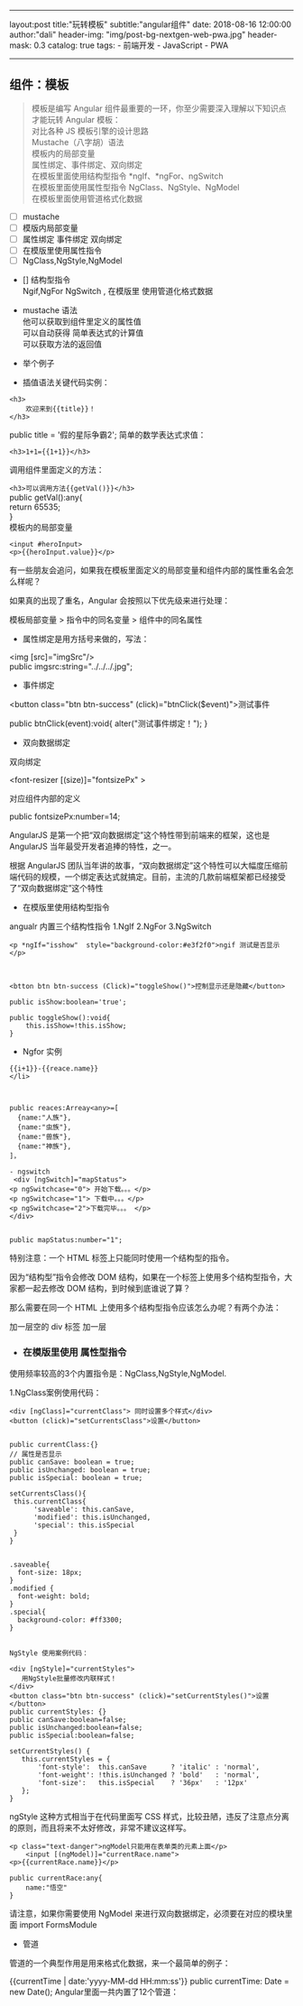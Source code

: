 
---
layout:post
title:"玩转模板"
subtitle:"angular组件"
date: 2018-08-16 12:00:00
author:"dali"
header-img: "img/post-bg-nextgen-web-pwa.jpg"
header-mask: 0.3
catalog: true
tags:
    - 前端开发
    - JavaScript
    - PWA
    
---




## 组件：模板


> 模板是编写 Angular 组件最重要的一环，你至少需要深入理解以下知识点才能玩转 Angular 模板：  
> 对比各种 JS 模板引擎的设计思路  
> Mustache（八字胡）语法  
> 模板内的局部变量  
> 属性绑定、事件绑定、双向绑定  
> 在模板里面使用结构型指令 *ngIf、*ngFor、ngSwitch  
> 在模板里面使用属性型指令 NgClass、NgStyle、NgModel  
> 在模板里面使用管道格式化数据  
- [ ] mustache 
- [ ] 模版内局部变量 
- [ ] 属性绑定 事件绑定  双向绑定
- [ ] 在模版里使用属性指令
- [ ] NgClass,NgStyle,NgModel
-  [] 结构型指令  
Ngif,NgFor NgSwitch ,
在模版里 使用管道化格式数据

- mustache 语法  
他可以获取到组件里定义的属性值  
可以自动获得 简单表达式的计算值  
可以获取方法的返回值

- 举个例子 
- 插值语法关键代码实例：


```
<h3>
    欢迎来到{{title}}！
</h3>
```
public title = '假的星际争霸2'; 
简单的数学表达式求值：
```
<h3>1+1={{1+1}}</h3>
```
调用组件里面定义的方法：

```<h3>可以调用方法{{getVal()}}</h3>```  
public getVal():any{  
    return 65535;  
}  
模板内的局部变量
```
<input #heroInput>
<p>{{heroInput.value}}</p>
``` 
有一些朋友会追问，如果我在模板里面定义的局部变量和组件内部的属性重名会怎么样呢？

如果真的出现了重名，Angular 会按照以下优先级来进行处理：

模板局部变量 > 指令中的同名变量 > 组件中的同名属性

- 属性绑定是用方括号来做的，写法：

<img [src]="imgSrc"/>  
public imgsrc:string="../../../.jpg";

 - 事件绑定

<button  class="btn btn-success" (click)="btnClick($event)">测试事件</button>

public btnClick(event):void{
    alter("测试事件绑定！");
}

- 双向数据绑定

双向绑定


<font-resizer [(size)]="fontsizePx" ></font-resizer>

对应组件内部的定义

public fontsizePx:number=14;  

AngularJS 是第一个把“双向数据绑定”这个特性带到前端来的框架，这也是 AngularJS 当年最受开发者追捧的特性，之一。  

根据 AngularJS 团队当年讲的故事，“双向数据绑定”这个特性可以大幅度压缩前端代码的规模，一个绑定表达式就搞定。目前，主流的几款前端框架都已经接受了“双向数据绑定”这个特性


- 在模版里使用结构型指令

angualr 内置三个结构性指令 1.NgIf 2.NgFor 3.NgSwitch  


```
<p *ngIf="isshow"  style="background-color:#e3f2f0">ngif 测试是否显示</p>



<btton btn btn-success (Click)="toggleShow()">控制显示还是隐藏</button>

```
```
public isShow:boolean='true';
 
public toggleShow():void{
    this.isShow=!this.isShow;
}  
```

- Ngfor 实例
 ``` <li *ngFor="let reace of reaces,let i=index;">
{{i+1}}-{{reace.name}}
</li>



public reaces:Arreay<any>=[
   {name:"人族"},
   {name:"虫族"},
   {name:"兽族"},
   {name:"神族"},
]，
```

```
- ngswitch
 <div [ngSwitch]="mapStatus">
<p ngSwitchcase="0"> 开始下载。。。</p>
<p ngSwitchcase="1"> 下载中。。。</p>
<p ngSwitchcase="2">下载完毕。。。 </p>
</div>


public mapStatus:number="1";
```
特别注意：一个 HTML 标签上只能同时使用一个结构型的指令。

因为“结构型”指令会修改 DOM 结构，如果在一个标签上使用多个结构型指令，大家都一起去修改 DOM 结构，到时候到底谁说了算？

那么需要在同一个 HTML 上使用多个结构型指令应该怎么办呢？有两个办法：

加一层空的 div 标签
加一层<ng-container>

- ### 在模版里使用 属性型指令
 使用频率较高的3个内置指令是：NgClass,NgStyle,NgModel.
 
 1.NgClass案例使用代码：
  ```
<div [ngClass]="currentClass"> 同时设置多个样式</div>
<button (click)="setCurrentsClass">设置</button>


public currentClass:{}
// 属性是否显示
public canSave: boolean = true;
public isUnchanged: boolean = true;
public isSpecial: boolean = true;

setCurrentsClass(){
   this.currentClass{
        'saveable': this.canSave,
        'modified': this.isUnchanged,
        'special': this.isSpecial
   }
}


.saveable{
    font-size: 18px;
} 
.modified {
    font-weight: bold;
}
.special{
    background-color: #ff3300;
}
 ```
 
 ```
 
 NgStyle 使用案例代码：

<div [ngStyle]="currentStyles">
    用NgStyle批量修改内联样式！
</div>
<button class="btn btn-success" (click)="setCurrentStyles()">设置</button>
public currentStyles: {}
public canSave:boolean=false;
public isUnchanged:boolean=false;
public isSpecial:boolean=false;

setCurrentStyles() {
    this.currentStyles = {
        'font-style':  this.canSave      ? 'italic' : 'normal',
        'font-weight': !this.isUnchanged ? 'bold'   : 'normal',
        'font-size':   this.isSpecial    ? '36px'   : '12px'
    };
}

```
ngStyle 这种方式相当于在代码里面写 CSS 样式，比较丑陋，违反了注意点分离的原则，而且将来不太好修改，非常不建议这样写。

```
<p class="text-danger">ngModel只能用在表单类的元素上面</p>
    <input [(ngModel)]="currentRace.name">
<p>{{currentRace.name}}</p>

public currentRace:any{
    name:"悟空"
}

```
请注意，如果你需要使用 NgModel 来进行双向数据绑定，必须要在对应的模块里面 import FormsModule
- 管道

管道的一个典型作用是用来格式化数据，来一个最简单的例子：

{{currentTime | date:'yyyy-MM-dd HH:mm:ss'}}
public currentTime: Date = new Date();
Angular里面一共内置了12个管道：

